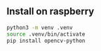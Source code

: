 ## Install on raspberry
```bash
python3 -m venv .venv
source .venv/bin/activate
pip install opencv-python
```
